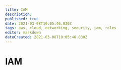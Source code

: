 ```yaml
---
title: IAM
description: 
published: true
date: 2021-03-08T10:05:46.030Z
tags: aws, cloud, networking, security, iam, roles
editor: markdown
dateCreated: 2021-03-08T10:05:46.030Z
---
```


# IAM